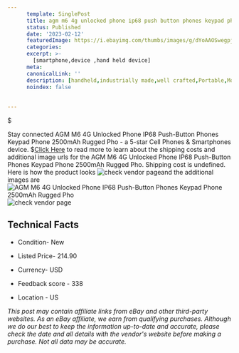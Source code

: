 ```yaml
---
      template: SinglePost
      title: agm m6 4g unlocked phone ip68 push button phones keypad phone 2500mah rugged pho
      status: Published
      date: '2023-02-12'
      featuredImage: https://i.ebayimg.com/thumbs/images/g/dYoAAOSwegpjRIHx/s-l225.jpg
      categories: 
      excerpt: >-
        [smartphone,device ,hand held device]
      meta:
      canonicalLink: ''
      description: [handheld,industrially made,well crafted,Portable,Mobile,Compact,Convenient,Lightweight,Maneuverable,Man-portable,Miniature,Carriable,Hand-held,Light,Holdable,Transportable,Mobile device,Pocket-sized,On-the-go,Wireless,Cordless,Compact size,Convenient size, smartphone,device ,hand held device]
      noindex: false
      
        
---
```

$

Stay connected AGM M6 4G Unlocked Phone IP68 Push-Button Phones Keypad Phone 2500mAh Rugged Pho - a 5-star Cell Phones & Smartphones device.
$[Click Here](https://www.ebay.com/itm/185613477590?hash=item2b376ce6d6%3Ag%3AdYoAAOSwegpjRIHx&mkevt=1&mkcid=1&mkrid=711-53200-19255-0&campid=%253CePNCampaignId%253E&customid=%253CreferenceId%253E&toolid=10049) to read more to learn about the shipping costs and additional image urls for the AGM M6 4G Unlocked Phone IP68 Push-Button Phones Keypad Phone 2500mAh Rugged Pho. Shipping cost is undefined. Here is how the product looks ![check vendor page](https://i.ebayimg.com/thumbs/images/g/dYoAAOSwegpjRIHx/s-l225.jpg)and the additional images are![AGM M6 4G Unlocked Phone IP68 Push-Button Phones Keypad Phone 2500mAh Rugged Pho](https://i.ebayimg.com/images/g/dYoAAOSwegpjRIHx/s-l1200.jpg)![check vendor page](https://origin-galleryplus.ebayimg.com/ws/web/185613477590_2_0_1/225x225.jpg,https://origin-galleryplus.ebayimg.com/ws/web/185613477590_3_0_1/225x225.jpg,https://origin-galleryplus.ebayimg.com/ws/web/185613477590_4_0_1/225x225.jpg,https://origin-galleryplus.ebayimg.com/ws/web/185613477590_5_0_1/225x225.jpg,https://origin-galleryplus.ebayimg.com/ws/web/185613477590_6_0_1/225x225.jpg)



 ## Technical Facts 



     
      

 - Condition- New 


      

 - Listed Price- 214.90 


      

 - Currency- USD 


      

 - Feedback score - 338 


      

 - Location - US 


      
      

 *_This post may contain affiliate links from eBay and other third-party websites. As an eBay affiliate, we earn from qualifying purchases. Although we do our best to keep the information up-to-date and accurate, please check the date and all details with the vendor's website before making a purchase. Not all data may be accurate._*







